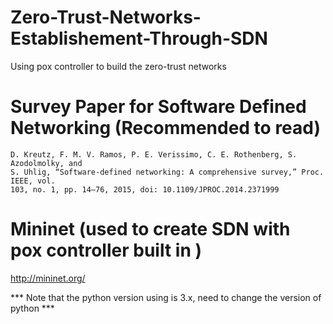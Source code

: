 # Zero-Trust-Networks-Establishement-Through-SDN
Using pox controller to build the zero-trust networks

# Survey Paper for Software Defined Networking (Recommended to read)
```
D. Kreutz, F. M. V. Ramos, P. E. Verissimo, C. E. Rothenberg, S. Azodolmolky, and 
S. Uhlig, “Software-defined networking: A comprehensive survey,” Proc. IEEE, vol. 
103, no. 1, pp. 14–76, 2015, doi: 10.1109/JPROC.2014.2371999 
```

# Mininet (used to create SDN with pox controller built in )
http://mininet.org/

*** Note that the python version using is 3.x, need to change the version of python ***